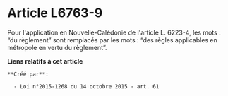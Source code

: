 # Article L6763-9

Pour l'application en Nouvelle-Calédonie de l'article L. 6223-4, les mots : “du règlement” sont remplacés par les mots : “des
règles applicables en métropole en vertu du règlement”.

**Liens relatifs à cet article**

	**Créé par**:

	  - Loi n°2015-1268 du 14 octobre 2015 - art. 61

